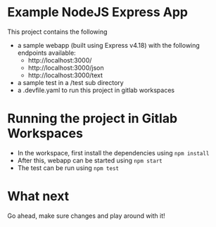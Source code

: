 # Example NodeJS Express App

This project contains the following
- a sample webapp (built using Express v4.18) with the following endpoints available:
    - http://localhost:3000/
    - http://localhost:3000/json
    - http://localhost:3000/text
- a sample test in a /test sub directory
- a .devfile.yaml to run this project in gitlab workspaces

# Running the project in Gitlab Workspaces

- In the workspace, first install the dependencies using `npm install`
- After this, webapp can be started using `npm start`
- The test can be run using `npm test`

# What next

Go ahead, make sure changes and play around with it!
